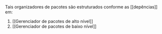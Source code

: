 Tais organizadores de pacotes são estruturados conforme as [[depências]] em: 
1. [[Gerenciador de pacotes de alto nível]]
2.  [[Gerenciador de pacotes de baixo nível]]
